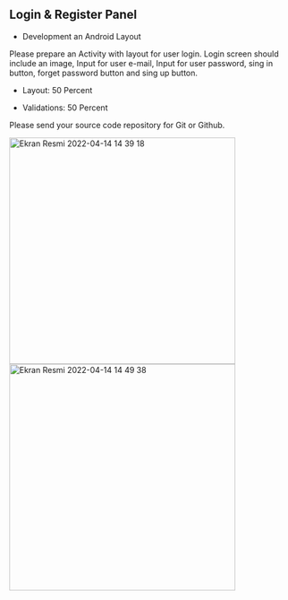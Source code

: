## Login & Register Panel

- Development an Android Layout

Please prepare an Activity with layout for user login. Login screen should include an image, Input for user e-mail, Input for user password, sing in button, forget password button and sing up button.

- Layout: 50 Percent

- Validations: 50 Percent

Please send your source code repository for Git or Github.

<img width="404" alt="Ekran Resmi 2022-04-14 14 39 18" src="https://user-images.githubusercontent.com/93338158/163385068-3613c0fa-7a48-4a76-b618-a49bccc2d21a.png"><img width="404" alt="Ekran Resmi 2022-04-14 14 49 38" src="https://user-images.githubusercontent.com/93338158/163385100-b9b0ce23-6364-4917-a16e-4157117ec7fe.png">

